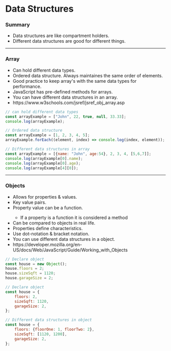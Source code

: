 <h1>Data Structures</h1>
<h3>Summary</h3>
<ul>
    <li>Data structures are like compartment holders.</li>
    <li>Different data structures are good for different things.</li>
</ul>
<hr>
<h3>Array</h3>
<ul>
    <li>Can hold different data types.</li>
    <li>Ordered data structure. Always maintaines the same order of elements.</li>
    <li>Good practice to keep array's with the same data types for performance.</li>
    <li>JavaScript has pre-defined methods for arrays.</li>
    <li>You can have different data structures in an array.</li>
    <li>https://www.w3schools.com/jsref/jsref_obj_array.asp</li>
</ul>

``` JavaScript
// can hold different data types
const arrayExample = ["John", 22, true, null, 33.33];
console.log(arrayExample);
```

``` JavaScript
// Ordered data structure
const arrayExample = [1, 2, 3, 4, 5];
arrayExample.forEach((element, index) => console.log(index, element));
```

``` JavaScript
// Different data structures in array
const arrayExample = [{name: "John", age:54}, 2, 3, 4, [5,6,7]];
console.log(arrayExample[0].name);
console.log(arrayExample[0].age);
console.log(arrayExample[4][0]);
```
<hr>
<h3>Objects</h3>
<ul>
    <li>Allows for properties & values.</li>
    <li>Key value pairs.</li>
    <li>Property value can be a function.</li>
    <ul>
        <li>If a property is a function it is considered a method</li>
    </ul>
    <li>Can be compared to objects in real life.</li>
    <li>Properties define characteristics.</li>
    <li>Use dot-notation & bracket notation.</li>
    <li>You can use different data structures in a object.</li>
    <li>https://developer.mozilla.org/en-US/docs/Web/JavaScript/Guide/Working_with_Objects</li>
</ul>

``` JavaScript
// Declare object
const house = new Object();
house.floors = 2;
house.sizeSqft = 1120;
house.garageSize = 2;
```

``` JavaScript
// Declare object
const house = {
    floors: 2,
    sizeSqft: 1120,
    garageSize: 2,
};
```

``` JavaScript
// Different data structures in object
const house = {
    floors: {floorOne: 1, floorTwo: 2},
    sizeSqft: [1120, 1200],
    garageSize: 2,
};
```

